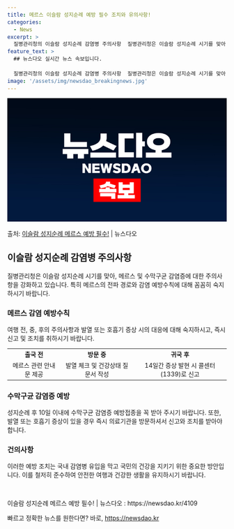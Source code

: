 ```yaml
---
title: 메르스 이슬람 성지순례 예방 필수 조치와 유의사항!
categories:
  - News
excerpt: >
  질병관리청의 이슬람 성지순례 감염병 주의사항  질병관리청은 이슬람 성지순례 시기를 맞아 사우디아라비아 방문객…
feature_text: >
  ## 뉴스다오 실시간 뉴스 속보입니다.

  질병관리청의 이슬람 성지순례 감염병 주의사항  질병관리청은 이슬람 성지순례 시기를 맞아 사우디아라비아 방문객…
image: '/assets/img/newsdao_breakingnews.jpg'
---
```


![뉴스다오 속보](/assets/img/newsdao_breakingnews.jpg)

<p>출처: <a href="https://newsdao.kr/4109" rel="dofollow">이슬람 성지순례 메르스 예방 필수!</a> | 뉴스다오</p>

<h2 data-ke-size="size26">이슬람 성지순례 감염병 주의사항</h2>
<p data-ke-size="size16">질병관리청은 이슬람 성지순례 시기를 맞아, 메르스 및 수막구균 감염증에 대한 주의사항을 강화하고 있습니다. 특히 메르스의 전파 경로와 감염 예방수칙에 대해 꼼꼼히 숙지하시기 바랍니다.</p>

<h3>메르스 감염 예방수칙</h3>
<p data-ke-size="size16">여행 전, 중, 후의 주의사항과 발열 또는 호흡기 증상 시의 대응에 대해 숙지하시고, 즉시 신고 및 조치를 취하시기 바랍니다.</p>

<table>
	<tr>
		<td style="text-align: center; height: 17px;"><b>출국 전</b></td>
		<td style="text-align: center; height: 17px;"><b>방문 중</b></td>
		<td style="text-align: center; height: 17px;"><b>귀국 후</b></td>
	</tr>
	<tr>
		<td style="text-align: center; height: 17px;">메르스 관련 안내문 제공</td>
		<td style="text-align: center; height: 17px;">발열 체크 및 건강상태 질문서 작성</td>
		<td style="text-align: center; height: 17px;">14일간 증상 발현 시 콜센터(1339)로 신고</td>
	</tr>
</table>

<h3>수막구균 감염증 예방</h3>
<p data-ke-size="size16">성지순례 후 10일 이내에 수막구균 감염증 예방접종을 꼭 받아 주시기 바랍니다. 또한, 발열 또는 호흡기 증상이 있을 경우 즉시 의료기관을 방문하셔서 신고와 조치를 받아야 합니다.</p>

<h3>건의사항</h3>
<p data-ke-size="size16">이러한 예방 조치는 국내 감염병 유입을 막고 국민의 건강을 지키기 위한 중요한 방안입니다. 이를 철저히 준수하여 안전한 여행과 건강한 생활을 유지하시기 바랍니다.</p>

<p data-ke-size="size16">&nbsp;</p>

<p data-ke-size="size16">이슬람 성지순례 메르스 예방 필수! | 뉴스다오  : https://newsdao.kr/4109</p>
 

빠르고 정확한 뉴스를 원한다면? 바로, <a href="https://newsdao.kr" rel="dofollow">https://newsdao.kr</a>



